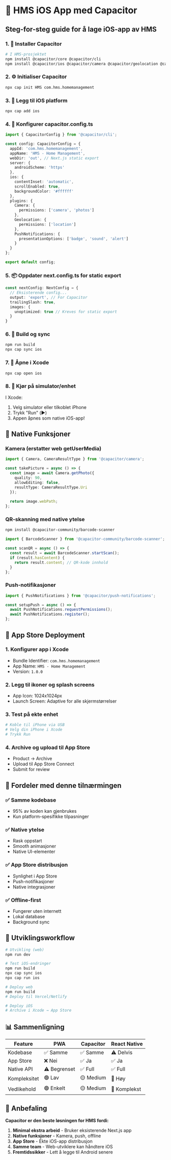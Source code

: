 # 📱 HMS iOS App med Capacitor

## Steg-for-steg guide for å lage iOS-app av HMS

### 1. 🚀 Installer Capacitor

```bash
# I HMS-prosjektet
npm install @capacitor/core @capacitor/cli
npm install @capacitor/ios @capacitor/camera @capacitor/geolocation @capacitor/push-notifications
```

### 2. ⚙️ Initialiser Capacitor

```bash
npx cap init HMS com.hms.homemanagement
```

### 3. 📱 Legg til iOS platform

```bash
npx cap add ios
```

### 4. 🔧 Konfigurer capacitor.config.ts

```typescript
import { CapacitorConfig } from '@capacitor/cli';

const config: CapacitorConfig = {
  appId: 'com.hms.homemanagement',
  appName: 'HMS - Home Management',
  webDir: 'out', // Next.js static export
  server: {
    androidScheme: 'https'
  },
  ios: {
    contentInset: 'automatic',
    scrollEnabled: true,
    backgroundColor: '#ffffff'
  },
  plugins: {
    Camera: {
      permissions: ['camera', 'photos']
    },
    Geolocation: {
      permissions: ['location']
    },
    PushNotifications: {
      presentationOptions: ['badge', 'sound', 'alert']
    }
  }
};

export default config;
```

### 5. 📦 Oppdater next.config.ts for static export

```typescript
const nextConfig: NextConfig = {
  // Eksisterende config...
  output: 'export', // For Capacitor
  trailingSlash: true,
  images: {
    unoptimized: true // Kreves for static export
  }
}
```

### 6. 🔨 Build og sync

```bash
npm run build
npx cap sync ios
```

### 7. 📱 Åpne i Xcode

```bash
npx cap open ios
```

### 8. 🚀 Kjør på simulator/enhet

I Xcode:
1. Velg simulator eller tilkoblet iPhone
2. Trykk "Run" (▶️)
3. Appen åpnes som native iOS-app!

## 🔧 Native Funksjoner

### Kamera (erstatter web getUserMedia)

```typescript
import { Camera, CameraResultType } from '@capacitor/camera';

const takePicture = async () => {
  const image = await Camera.getPhoto({
    quality: 90,
    allowEditing: false,
    resultType: CameraResultType.Uri
  });
  
  return image.webPath;
};
```

### QR-skanning med native ytelse

```bash
npm install @capacitor-community/barcode-scanner
```

```typescript
import { BarcodeScanner } from '@capacitor-community/barcode-scanner';

const scanQR = async () => {
  const result = await BarcodeScanner.startScan();
  if (result.hasContent) {
    return result.content; // QR-kode innhold
  }
};
```

### Push-notifikasjoner

```typescript
import { PushNotifications } from '@capacitor/push-notifications';

const setupPush = async () => {
  await PushNotifications.requestPermissions();
  await PushNotifications.register();
};
```

## 📱 App Store Deployment

### 1. Konfigurer app i Xcode
- Bundle Identifier: `com.hms.homemanagement`
- App Name: `HMS - Home Management`
- Version: `1.0.0`

### 2. Legg til ikoner og splash screens
- App Icon: 1024x1024px
- Launch Screen: Adaptive for alle skjermstørrelser

### 3. Test på ekte enhet
```bash
# Koble til iPhone via USB
# Velg din iPhone i Xcode
# Trykk Run
```

### 4. Archive og upload til App Store
- Product → Archive
- Upload til App Store Connect
- Submit for review

## 🎯 Fordeler med denne tilnærmingen

### ✅ Samme kodebase
- 95% av koden kan gjenbrukes
- Kun platform-spesifikke tilpasninger

### ✅ Native ytelse
- Rask oppstart
- Smooth animasjoner
- Native UI-elementer

### ✅ App Store distribusjon
- Synlighet i App Store
- Push-notifikasjoner
- Native integrasjoner

### ✅ Offline-first
- Fungerer uten internett
- Lokal database
- Background sync

## 🔄 Utviklingsworkflow

```bash
# Utvikling (web)
npm run dev

# Test iOS-endringer
npm run build
npx cap sync ios
npx cap run ios

# Deploy web
npm run build
# Deploy til Vercel/Netlify

# Deploy iOS
# Archive i Xcode → App Store
```

## 📊 Sammenligning

| Feature | PWA | Capacitor | React Native |
|---------|-----|-----------|--------------|
| Kodebase | ✅ Samme | ✅ Samme | ⚠️ Delvis |
| App Store | ❌ Nei | ✅ Ja | ✅ Ja |
| Native API | ⚠️ Begrenset | ✅ Full | ✅ Full |
| Kompleksitet | 🟢 Lav | 🟡 Medium | 🔴 Høy |
| Vedlikehold | 🟢 Enkelt | 🟡 Medium | 🔴 Komplekst |

## 🎯 Anbefaling

**Capacitor er den beste løsningen for HMS fordi:**

1. **Minimal ekstra arbeid** - Bruker eksisterende Next.js app
2. **Native funksjoner** - Kamera, push, offline
3. **App Store** - Ekte iOS-app distribusjon
4. **Samme team** - Web-utviklere kan håndtere iOS
5. **Fremtidssikker** - Lett å legge til Android senere
